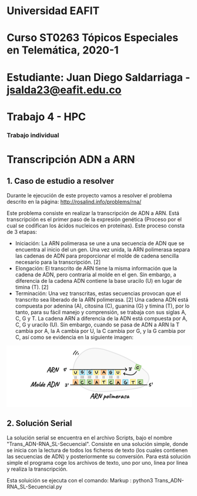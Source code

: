 # Universidad EAFIT
# Curso ST0263 Tópicos Especiales en Telemática, 2020-1
# Estudiante: Juan Diego Saldarriaga - jsalda23@eafit.edu.co
# Trabajo 4 - HPC
### Trabajo individual

# Transcripción ADN a ARN
## 1. Caso de estudio a resolver

Durante le ejecución de este proyecto vamos a resolver el problema descrito en la página: http://rosalind.info/problems/rna/

Este problema consiste en realizar la transcripción de ADN a ARN. Está transcripción es el primer paso de la expresión genética (Proceso por el cual se codifican los ácidos nucleicos en proteínas). Este proceso consta de 3 etapas:
* Iniciación: La ARN polimerasa se une a una secuencia de ADN que se encuentra al inicio del un gen. Una vez unida, la ARN polimerasa separa las cadenas de ADN para proporcionar el molde de cadena sencilla necesario para la transcripción. [2]
* Elongación: El transcrito de ARN tiene la misma información que la cadena de ADN, pero contraria al molde en el gen. Sin embargo, a diferencia de la cadena ADN contiene la base uracilo (U) en lugar de timina (T). [2]
* Terminación: Una vez transcritas, estas secuencias provocan que el transcrito sea liberado de la ARN polimerasa. [2]
Una cadena ADN está compuesta por adenina (A), citosina (C), guanina (G) y timina (T), por lo tanto, para su fácil manejo y comprensión, se trabaja con sus siglas A, C, G y T. La cadena ARN a diferencia de la ADN está compuesta por A, C, G y uracilo (U). Sin embargo, cuando se pasa de ADN a ARN la T cambia por A, la A cambia por U, la C cambia por G, y la G cambia por C, así como se evidencia en la siguiente imagen:

![](Imagenes/ARNpolimerasa.png)


## 2. Solución Serial
La solución serial se encuentra en el archivo Scripts, bajo el nombre "Trans_ADN-RNA_SL-Secuencial". Consiste en una solución simple, donde se inicia con la lectura de todos los ficheros de texto (los cuales contienen las secuencias de ADN) y posteriormente su conversión. Para está solución simple el programa coge los archivos de texto, uno por uno, linea por linea y realiza la transcripción.

Esta soluición se ejecuta con el comando:
Markup : python3 Trans_ADN-RNA_SL-Secuencial.py

